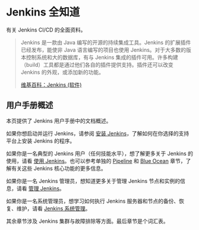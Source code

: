 # Jenkins 全知道

有关 Jenkins CI/CD 的全面资料。

> Jenkins 是一款由 Java 编写的开源的持续集成工具。Jenkins 的扩展插件已经发布，能使非 Java 语言编写的项目也使用 Jenkins。对于大多数的版本控制系统和大的数据库，有与 Jenkins 集成的插件可用。许多构建（build）工具都是通过他们各自的插件提供支持。插件还可以改变 Jenkins 的外观，或添加新的功能。
>
> [维基百科：Jenkins (软件)](https://zh.wikipedia.org/zh-cn/Jenkins_(%E8%BD%AF%E4%BB%B6))

## 用户手册概述

本页提供了 Jenkins 用户手册中的文档概述。

如果你想启动并运行 Jenkins，请参阅 [安装 Jenkins](./Ch01_Installing_Jenkins.md)，了解如何在你选择的支持平台上安装 Jenkins 的程序。

如果你是一名典型的 Jenkins 用户（任何技能水平），想了解更多关于 Jenkins 的使用，请看 [使用 Jenkins](./using_jenkins.md)。也可以参考单独的 [Pipeline](./pipeline.md) 和 [Blue Ocean](Ch04_Blue_Ocean.md) 章节，了解有关这些 Jenkins 核心功能的更多信息。

如果你是一名 Jenkins 管理员，想知道更多关于管理 Jenkins 节点和实例的信息，请看 [管理 Jenkins](Ch05_Managing_Jenkins.md)。

如果你是一名系统管理员，想学习如何执行 Jenkins 服务器和节点的备份、恢复、维护，请看 [Jenkins 系统管理](Ch06_System_Administration.md)。

其余章节涉及 Jenkins 集群与故障排除等方面。最后章节是个词汇表。
